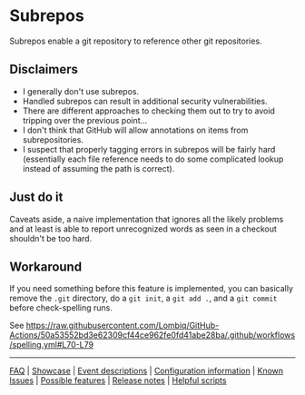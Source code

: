 # Subrepos

Subrepos enable a git repository to reference other git repositories.

## Disclaimers

* I generally don't use subrepos.
* Handled subrepos can result in additional security vulnerabilities.
* There are different approaches to checking them out to try to avoid tripping over the previous point...
* I don't think that GitHub will allow annotations on items from subrepositories.
* I suspect that properly tagging errors in subrepos will be fairly hard (essentially each file reference needs to do some complicated lookup instead of assuming the path is correct).

## Just do it

Caveats aside, a naive implementation that ignores all the likely problems and at least is able to report unrecognized words as seen in a checkout shouldn't be too hard.

## Workaround

If you need something before this feature is implemented, you can basically remove the `.git` directory, do a `git init`, a `git add .`, and a `git commit` before check-spelling runs.

See https://raw.githubusercontent.com/Lombiq/GitHub-Actions/50a53552bd3e62309cf44ce962fe0fd41abe28ba/.github/workflows/spelling.yml#L70-L79

---
[FAQ](FAQ.md) | [Showcase](Showcase.md) | [Event descriptions](Event-descriptions.md) | [Configuration information](Configuration-information.md) | [Known Issues](Known-Issues.md) | [Possible features](Possible-features.md) | [Release notes](Release-notes.md) | [Helpful scripts](Helpful-scripts.md)

